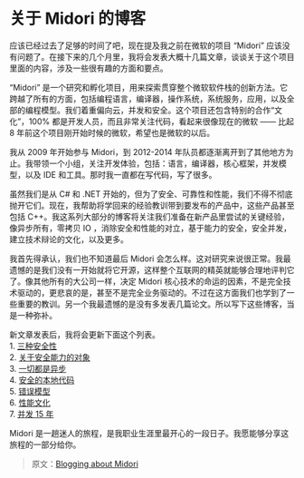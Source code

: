 # 关于 Midori 的博客

应该已经过去了足够的时间了吧，现在提及我之前在微软的项目 “Midori” 应该没有问题了。在接下来的几个月里，我将会发表大概十几篇文章，谈谈关于这个项目里面的内容，涉及一些很有趣的方面和要点。 

“Midori” 是一个研究和孵化项目，用来探索贯穿整个微软软件栈的创新方法。它跨越了所有的方面，包括编程语言，编译器，操作系统，系统服务，应用，以及全部的编程模型。我们着重偏向云，并发和安全。这个项目还包含特别的合作“文化”，100% 都是开发人员，而且非常关注代码，看起来很像现在的微软 —— 比起 8 年前这个项目刚开始时候的微软，希望也是微软的以后。

我从 2009 年开始参与 Midori，到 2012-2014 年队员都逐渐离开到了其他地方为止。我带领一个小组，关注开发体验，包括：语言，编译器，核心框架，并发模型，以及 IDE 和工具。那时我一直都在写代码，写了很多。 

虽然我们是从 C# 和 .NET 开始的，但为了安全、可靠性和性能，我们不得不彻底抛开它们。现在，我帮助将学回来的经验教训带到要发布的产品中，这些产品甚至包括 C++。我这系列大部分的博客将关注我们准备在新产品里尝试的关键经验，像异步所有，零拷贝 IO ，消除安全和性能的对立，基于能力的安全，安全并发，建立技术辩论的文化，以及更多。

我首先得承认，我们也不知道最后 Midori 会怎么样。这对研究来说很正常。我最遗憾的是我们没有一开始就将它开源，这样整个互联网的精英就能够合理地评判它了。像其他所有的大公司一样，决定 Midori 核心技术的命运的因素，不是完全技术驱动的，更悲哀的是，甚至不是完全业务驱动的。不过在这方面我们也学到了一些重要的教训。另一个我最遗憾的是没有多发表几篇论文。所以写下这些博客，当是一种弥补。

新文章发表后，我将会更新下面这个列表。  
    1. [三种安全性](https://github.com/Ruikuan/blog/blob/master/Coding/a_tale_of_three_safeties.md)   
    2. [关于安全能力的对象](https://github.com/Ruikuan/blog/blob/master/Coding/objects_as_secure_capabilities.md)  
    3. [一切都是异步](https://github.com/Ruikuan/blog/blob/master/Coding/asynchronous_everything.md)  
    4. [安全的本地代码](https://github.com/Ruikuan/blog/blob/master/Coding/safe_native_code.md)  
    5. [错误模型](https://github.com/Ruikuan/blog/blob/master/Coding/the_error_model.md)  
    6. [性能文化](https://github.com/Ruikuan/blog/blob/master/Coding/performance_culture.md)  
    7. [并发 15 年](https://github.com/Ruikuan/blog/blob/master/Coding/15_years_of_concurrency.md)  

Midori 是一趟迷人的旅程，是我职业生涯里最开心的一段日子。我愿能够分享这旅程的一部分给你。 


> 原文：[Blogging about Midori](http://joeduffyblog.com/2015/11/03/blogging-about-midori/)